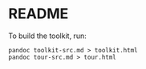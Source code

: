 # README

To build the toolkit, run:

```
pandoc toolkit-src.md > toolkit.html
pandoc tour-src.md > tour.html
```
